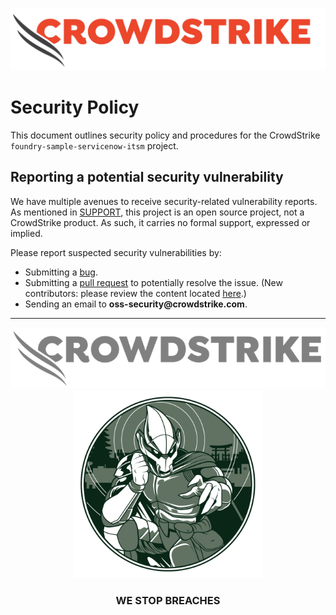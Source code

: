 ![CrowdStrike Falcon](/images/project/cs-logo.png?raw=true)

# Security Policy

This document outlines security policy and procedures for the CrowdStrike `foundry-sample-servicenow-itsm` project.

## Reporting a potential security vulnerability

We have multiple avenues to receive security-related vulnerability reports.
As mentioned in [SUPPORT](https://github.com/CrowdStrike/foundry-sample-servicenow-itsm/blob/main/SUPPORT.md), this project is an open source project, not a CrowdStrike product. As such, it carries no formal support, expressed or implied.

Please report suspected security vulnerabilities by:

+ Submitting
  a [bug](https://github.com/CrowdStrike/foundry-sample-servicenow-itsm/issues/new?assignees=&labels=bug+%3Abug%3A&template=bug_report.md&title=%5B+BUG+%5D+...).
+ Submitting a [pull request](https://github.com/CrowdStrike/foundry-sample-servicenow-itsm/pulls) to potentially resolve the issue. (New
  contributors: please review the content
  located [here](https://github.com/CrowdStrike/foundry-sample-servicenow-itsm/blob/main/CONTRIBUTING.md).)
+ Sending an email to __oss-security@crowdstrike.com__.

---

<p align="center"><img src="/images/project/cs-logo-footer.png"><br/><img width="300px" src="/images/project/adversary-goblin-panda.png"></p>
<h3><p align="center">WE STOP BREACHES</p></h3>
